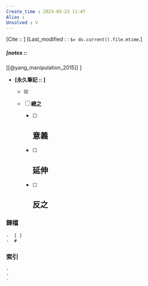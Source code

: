 ```yaml
---
Create_time : 2023-03-23 11:47
Alias : 
Unsolved : V
---
```

[Cite ::  ]
[Last_modified : : `$= dv.current().file.mtime`.]
##### [notes ::  
[[@yang_manipulation_2015]]
]

- **[永久筆記 :: ]**
	
	- [x]
	
	- [ ] **總之**
		
		- [ ] **意義**
			-
		
		- [ ] **延伸**
			- 
		
		- [ ] **反之**
			-
		


### 歸檔 
	-  [ ]
	-  #

### 索引
	-
	-
	-
	
